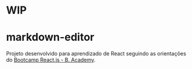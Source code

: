 # WIP
# markdown-editor
Projeto desenvolvido para aprendizado de React seguindo as orientações do [Bootcamp React.js - B. Academy](https://fdaciuk.notion.site/Bootcamp-React-js-B-Academy-04beed6c0dda4b79a28709b0f4cf6042).
